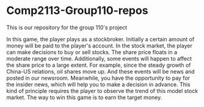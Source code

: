 # Comp2113-Group110-repos
This is our repository for the group 110's project

In this game, the player plays as a stockbroker. Initially a certain amount of money will be paid to the player's account. In the stock market, the player can make decisions to buy or sell stocks. The share price floats in a moderate range over time. Additionally, some events will happen to affect the share price to a large extent. For example, since the steady growth of China-US relations, oil shares move up. And these events will be news and posted in our newsroom. Meanwhile, you have the opportunity to pay for the insider news, which will help you to make a decision in advance. This kind of principle requires the player to observe the trend of this model stock market. The way to win this game is to earn the target money.
